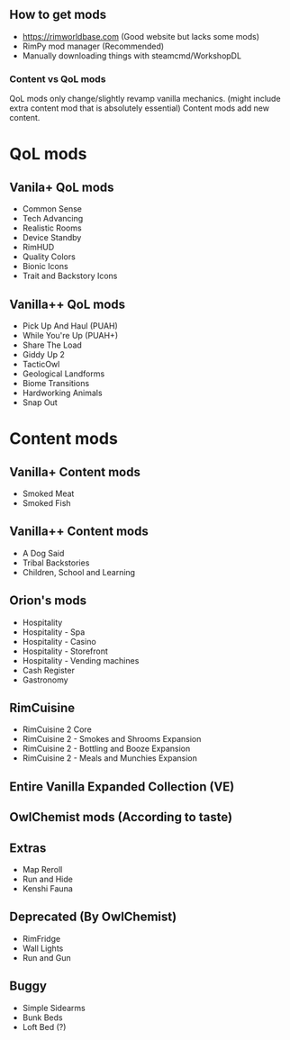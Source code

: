 ## How to get mods
- https://rimworldbase.com (Good website but lacks some mods)
- RimPy mod manager (Recommended)
- Manually downloading things with steamcmd/WorkshopDL

### Content vs QoL mods
QoL mods only change/slightly revamp vanilla mechanics. (might include extra content mod that is absolutely essential)
Content mods add new content.

# QoL mods

## Vanila+ QoL mods
- Common Sense
- Tech Advancing
- Realistic Rooms
- Device Standby
- RimHUD
- Quality Colors
- Bionic Icons
- Trait and Backstory Icons

## Vanilla++ QoL mods
- Pick Up And Haul (PUAH)
- While You're Up (PUAH+)
- Share The Load
- Giddy Up 2
- TacticOwl
- Geological Landforms
- Biome Transitions
- Hardworking Animals
- Snap Out

# Content mods

## Vanilla+ Content mods
- Smoked Meat
- Smoked Fish

## Vanilla++ Content mods
- A Dog Said
- Tribal Backstories
- Children, School and Learning

## Orion's mods
- Hospitality
- Hospitality - Spa
- Hospitality - Casino
- Hospitality - Storefront
- Hospitality - Vending machines
- Cash Register
- Gastronomy

## RimCuisine
- RimCuisine 2 Core
- RimCuisine 2 - Smokes and Shrooms Expansion
- RimCuisine 2 - Bottling and Booze Expansion
- RimCuisine 2 - Meals and Munchies Expansion

## Entire Vanilla Expanded Collection (VE)
## OwlChemist mods (According to taste)

## Extras
- Map Reroll
- Run and Hide
- Kenshi Fauna

## Deprecated (By OwlChemist)
- RimFridge
- Wall Lights
- Run and Gun

## Buggy
- Simple Sidearms
- Bunk Beds
- Loft Bed (?)
